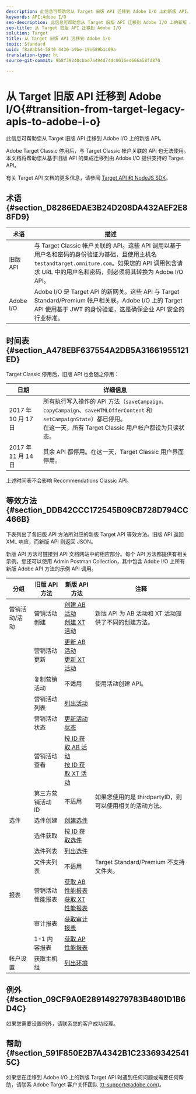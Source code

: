 ```yaml
---
description: 此信息可帮助您从 Target 旧版 API 迁移到 Adobe I/O 上的新版 API。
keywords: API;Adobe I/O
seo-description: 此信息可帮助您从 Target 旧版 API 迁移到 Adobe I/O 上的新版 API。
seo-title: 从 Target 旧版 API 迁移到 Adobe I/O
solution: Target
title: 从 Target 旧版 API 迁移到 Adobe I/O
topic: Standard
uuid: f8a0ab54-5840-4430-b9be-19e689b1c09a
translation-type: ht
source-git-commit: 9b8f39240cbbd7a494d74dc0016ed666a58fd870

---
```



# 从 Target 旧版 API 迁移到 Adobe I/O{#transition-from-target-legacy-apis-to-adobe-i-o}

此信息可帮助您从 Target 旧版 API 迁移到 Adobe I/O 上的新版 API。

Adobe Target Classic 停用后，与 Target Classic 帐户关联的 API 也无法使用。本文档将帮助您从基于旧版 API 的集成迁移到由 Adobe I/O 提供支持的 Target API。

有关 Target API 文档的更多信息，请参阅 [Target API 和 NodeJS SDK](../../c-implementing-target/c-api-and-sdk-overview/api-and-sdk-overview.md#concept_5718EC1FF2ED4436935D0BCCD7AA29A6)。

## 术语 {#section_D8286EDAE3B24D208DA432AEF2E88FD9}

| 术语 | 描述 |
|--- |--- |
| 旧版 API | 与 Target Classic 帐户关联的 API。这些 API 调用以基于用户名和密码的身份验证为基础，且使用主机名 `testandtarget.omniture.com`。如果您的 API 调用包含请求 URL 中的用户名和密码，则必须将其转换为 Adobe I/O API。 |
| Adobe I/O | Adobe I/O 是 Target API 的新网关。这些 API 与 Target Standard/Premium 帐户相关联。Adobe I/O 上的 Target API 使用基于 JWT 的身份验证，这是确保企业 API 安全的行业标准。 |

## 时间表 {#section_A478EBF637554A2DB5A31661955121ED}

Target Classic 停用后，旧版 API 也会随之停用：

| 日期 | 详细信息 |
|--- |--- |
| 2017 年 10 月 17 日 | 所有执行写入操作的 API 方法（`saveCampaign`、`copyCampaign`、`saveHTMLOfferContent` 和 `setCampaignState`）都已停用。<br>在这一天，所有 Target Classic 用户帐户都设为只读状态。 |
| 2017 年 11 月 14 日 | 其余 API 都停用。在这一天，Target Classic 用户界面停用。 |

上述时间表不会影响 Recommendations Classic API。

## 等效方法 {#section_DDB42CCC172545B09CB728D794CC466B}

下表列出了各旧版 API 方法所对应的新版 Target API 等效方法。旧版 API 返回 XML 响应，而新版 API 则返回 JSON。

新版 API 方法可链接到 API 文档网站中的相应部分。每个 API 方法都提供有相关示例。您还可以使用 Admin Postman Collection，其中包含 Adobe I/O 上所有新版 Adobe API 方法的示例 API 调用。

| 分组 | 旧版 API 方法 | 新版 API 方法 | 注释 |
|--- |--- |--- |--- |
| 营销活动/活动 | 营销活动创建 | [创建 AB 活动](http://developers.adobetarget.com/api/#create-ab-activity)<br>[创建 XT 活动](http://developers.adobetarget.com/api/#create-xt-activity) | 新版 API 为 AB 活动和 XT 活动提供了不同的创建方法。 |
|  | 营销活动更新 | [更新 AB 活动](http://developers.adobetarget.com/api/#update-ab-activity)<br>[更新 XT 活动](http://developers.adobetarget.com/api/#update-xt-activity) |  |
|  | 复制营销活动 | 不适用 | 使用活动创建 API。 |
|  | 营销活动列表 | [列出活动](http://developers.adobetarget.com/api/#list-activities) |  |
|  | 营销活动状态 | [更新活动状态](http://developers.adobetarget.com/api/#update-activity-state) |  |
|  | 营销活动查看 | [按 ID 获取 AB 活动](http://developers.adobetarget.com/api/#get-ab-activity-by-id)<br>[按 ID 获取 XT 活动](http://developers.adobetarget.com/api/#get-xt-activity-by-id) |  |
|  | 第三方营销活动 ID | 不适用 | 如果您使用的是 thirdpartyID，则可以使用相关的活动方法。 |
| 选件 | 选件创建 | [创建选件](http://developers.adobetarget.com/api/#create-offer) |  |
|  | 选件获取 | [按 ID 获取选件](http://developers.adobetarget.com/api/#get-offer-by-id) |  |
|  | 选件列表 | [列出选件](http://developers.adobetarget.com/api/#list-offers) |  |
|  | 文件夹列表 | 不适用 | Target Standard/Premium 不支持文件夹。 |
| 报表 | 营销活动性能报表 | [获取 AB 性能报表](http://developers.adobetarget.com/api/#get-ab-performance-report)<br>[获取 XT 性能报表](http://developers.adobetarget.com/api/#get-xt-performance-report) |  |
|  | 审计报表 | [获取审计报表](http://developers.adobetarget.com/api/#get-audit-report) |  |
|  | 1-1 内容报表 | [获取 AP 性能报表](http://developers.adobetarget.com/api/#get-ap-activity-performance-report) |  |
| 帐户设置 | 获取主机组 | [列出环境](http://developers.adobetarget.com/api/#list-environments) |  |

## 例外 {#section_09CF9A0E289149279783B4801D1B6D4C}

如果您需要设置例外，请联系您的客户成功经理。

## 帮助 {#section_591F850E2B7A4342B1C233693425415C}

如果您在迁移到 Adobe I/O 上的新版 Target API 时遇到任何问题或需要任何帮助，请联系 Adobe Target 客户关怀团队 (tt-support@adobe.com)。
